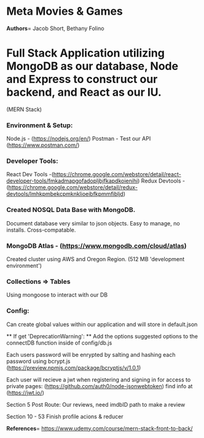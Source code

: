 # Meta Movies & Games

__Authors__= Jacob Short, Bethany Folino

# Full Stack Application utilizing MongoDB as our database, Node and Express to construct our backend, and React as our IU. 
(MERN Stack)


### Environment & Setup:

Node.js - (https://nodejs.org/en/)
Postman - Test our API (https://www.postman.com/)

### Developer Tools:
React Dev Tools -(https://chrome.google.com/webstore/detail/react-developer-tools/fmkadmapgofadopljbjfkapdkoienihi)
Redux Devtools - (https://chrome.google.com/webstore/detail/redux-devtools/lmhkpmbekcpmknklioeibfkpmmfibljd)



### Created NOSQL Data Base with MongoDB.
Document database very similar to json objects.
Easy to manage, no installs. 
Cross-compatable.


### MongoDB Atlas - (https://www.mongodb.com/cloud/atlas)
Created cluster using AWS and Oregon Region.
(512 MB 'development environment')

### Collections => Tables
Using mongoose to interact with our DB

### Config:
Can create global values within our application and will 
store in default.json

** If get 'DeprecationWarning': **
    Add the options suggested options to the connectDB
    function inside of config/db.js 

Each users password will be enrypted by salting and 
hashing each password using bcrypt.js
(https://preview.npmjs.com/package/bcryptjs/v/1.0.1)

Each user will recieve a jwt when registering and 
signing in for access to private pages:
(https://github.com/auth0/node-jsonwebtoken)
find info at (https://jwt.io/)


Section 5 Post Route:
Our reviews, need imdbID path
to make a review

Section 10 - 53
Finish profile acions & reducer

__References__=
https://www.udemy.com/course/mern-stack-front-to-back/
